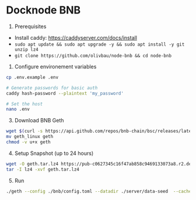 # Docknode BNB

1. Prerequisites

- Install caddy: https://caddyserver.com/docs/install
- `sudo apt update && sudo apt upgrade -y && sudo apt install -y git unzip lz4`
- `git clone https://github.com/olivbau/node-bnb && cd node-bnb`

1. Configure environement variables

```bash
cp .env.example .env

# Generate passwords for basic auth
caddy hash-password --plaintext 'my_password'

# Set the host
nano .env
```

3. Download BNB Geth

```bash
wget $(curl -s https://api.github.com/repos/bnb-chain/bsc/releases/latest |grep browser_ |grep geth_linux |cut -d\" -f4)
mv geth_linux geth
chmod -v u+x geth
```

4. Setup Snapshot (up to 24 hours)

```bash
wget -O geth.tar.lz4 https://pub-c0627345c16f47ab858c9469133073a8.r2.dev/geth-20231012.tar.lz4
tar -I lz4 -xvf geth.tar.lz4
```

5. Run

```bash
./geth --config ./bnb/config.toml --datadir ./server/data-seed  --cache 8000 --rpc.allow-unprotected-txs --txlookuplimit 0
```
